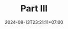 ---
weight: 2300
title: "Part III"
description: ""
icon: "article"
date: "2024-08-13T23:21:11+07:00"
lastmod: "2024-08-13T23:21:11+07:00"
draft: false
toc: true
---